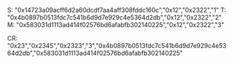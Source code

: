 S: "0x14723a09acff6d2a60dcdf7aa4aff308fddc160c","0x12","0x2322","1"
T: "0x4b0897b0513fdc7c541b6d9d7e929c4e5364d2db","0x12","0x2322","2"
M: "0x583031d1113ad414f02576bd6afabfb302140225","0x12","0x2322","3"

CR: "0x23","0x2345","0x2323","3","0x4b0897b0513fdc7c541b6d9d7e929c4e5364d2db","0x583031d1113ad414f02576bd6afabfb302140225"
